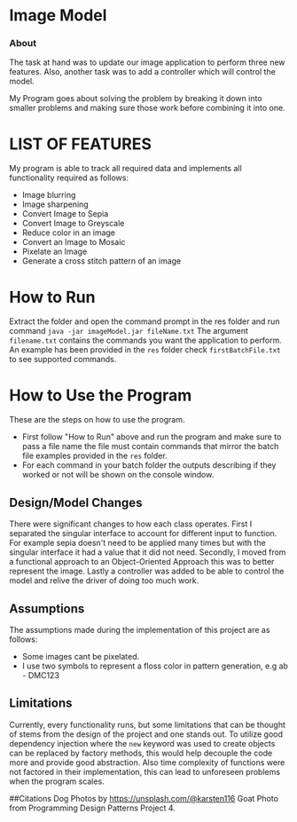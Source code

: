 # Image Model
<h3>About</h3>
The task at hand was to update our image application to perform three new features. Also, another task was to add a controller which will control the model.

My Program goes about solving the problem by breaking it down into smaller problems and making sure those work before combining it into one.

# LIST OF FEATURES

My program is able to track all required data and implements all functionality required as follows:
-   Image blurring 
- Image sharpening
- Convert Image to Sepia
- Convert Image to Greyscale
- Reduce color in an image
- Convert an Image to Mosaic
- Pixelate an Image
- Generate a cross stitch pattern of an image


# How to Run
Extract the folder and open the command prompt in the res folder and run command `java -jar imageModel.jar fileName.txt`
The argument `filename.txt` contains the commands you want the application to perform. An example has been provided in the
`res` folder check `firstBatchFile.txt` to see supported commands. 

# How to Use the Program
These are the steps on how to use the program.
- First follow "How to Run" above and run the program and make sure to pass a file name the file must contain commands that mirror
  the batch file examples provided in the `res` folder.
- For each command in your batch folder the outputs describing if they worked or not will be shown on the console window.


## Design/Model Changes
There were significant changes to how each class operates. First I separated the singular interface to account for different
input to function. For example sepia doesn't need to be applied many times but with the singular interface it had a value that it did not need.
Secondly, I moved from a functional approach to an Object-Oriented Approach this was to better represent the image. Lastly a controller was added
to be able to control the model and relive the driver of doing too much work.


## Assumptions
The assumptions made during the implementation of this project are as follows:
- Some images cant be pixelated. 
- I use two symbols to represent a floss color in pattern generation, e.g ab - DMC123



## Limitations
Currently, every functionality runs, but some limitations that can be thought of
stems from the design of the project and one stands out. To utilize good dependency injection
where the `new` keyword was used to create objects can be replaced by factory methods, this would help decouple the
code more and provide good abstraction.
Also time complexity of functions were not factored in their implementation, this can
lead to unforeseen problems when the program scales.

##Citations
Dog Photos by https://unsplash.com/@karsten116
Goat Photo from Programming Design Patterns Project 4.

```